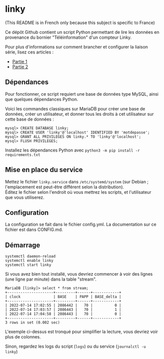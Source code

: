 # linky

(This README is in French only because this subject is specific to France)

Ce dépôt Github contient un script Python permettant de lire les données en provenance du bornier "Téléinformation" d'un compteur Linky.

Pour plus d'informations sur comment brancher et configurer la liaison série, lisez ces articles :
- [Partie 1](https://notes.ailothaen.fr/post/2022/07/Mesures-et-graphiques-de-la-consommation-d-un-compteur-Linky-avec-un-Raspberry-Pi-et-Grafana-%E2%80%93-Partie-1/2-%28mat%C3%A9riel%29)
- [Partie 2](https://notes.ailothaen.fr/post/2022/07/Mesures-et-graphiques-d-un-compteur-Linky-avec-un-Raspberry-Pi-et-Grafana-%E2%80%93-Partie-2/2-%28logiciel%29)

## Dépendances

Pour fonctionner, ce script requiert une base de données type MySQL, ainsi que quelques dépendances Python.

Voici les commandes classiques sur MariaDB pour créer une base de données, créer un utilisateur, et donner tous les droits à cet utilisateur sur cette base de données :

```
mysql> CREATE DATABASE linky;
mysql> CREATE USER 'linky'@'localhost' IDENTIFIED BY 'motdepasse';
mysql> GRANT ALL PRIVILEGES ON linky.* TO 'linky'@'localhost';
mysql> FLUSH PRIVILEGES;
```

Installez les dépendances Python avec `python3 -m pip install -r requirements.txt`


## Mise en place du service

Mettez le fichier `linky.service` dans `/etc/systemd/system` (sur Debian ; l'emplacement est peut-être différent selon la distribution).  
Éditez le fichier selon l'endroit où vous mettrez les scripts, et l'utilisateur que vous utiliserez.


## Configuration

La configuration se fait dans le fichier config.yml. La documentation sur ce fichier est dans CONFIG.md.


## Démarrage

```
systemctl daemon-reload
systemctl enable linky
systemctl start linky
```

Si vous avez bien tout installé, vous devriez commencer à voir des lignes (une ligne par minute) dans la table "stream".

```
MariaDB [linky]> select * from stream;
+---------------------+---------+------+------------+
| clock               | BASE    | PAPP | BASE_delta |
+---------------------+---------+------+------------+
| 2022-07-14 17:02:55 | 2086442 |   70 |          0 |
| 2022-07-14 17:03:57 | 2086443 |   70 |          1 |
| 2022-07-14 17:04:58 | 2086443 |   70 |          0 |
+---------------------+---------+------+------------+
3 rows in set (0.002 sec)
```

L'exemple ci-dessus est tronqué pour simplifier la lecture, vous devriez voir plus de colonnes.

Sinon, regardez les logs du script (`logs`) ou du service (`journalctl -u linky`)